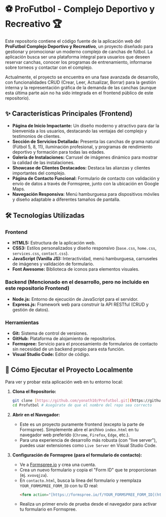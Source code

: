 # ⚽ ProFutbol - Complejo Deportivo y Recreativo 🏆


Este repositorio contiene el código fuente de la aplicación web del **ProFutbol Complejo Deportivo y Recreativo**, un proyecto diseñado para gestionar y promocionar un moderno complejo de canchas de fútbol. La aplicación busca ser una plataforma integral para usuarios que deseen reservar canchas, conocer los programas de entrenamiento, informarse sobre torneos y contactar con el complejo.

Actualmente, el proyecto se encuentra en una fase avanzada de desarrollo, con funcionalidades CRUD (Crear, Leer, Actualizar, Borrar) para la gestión interna y la representación gráfica de la demanda de las canchas (aunque esta última parte aún no ha sido integrada en el frontend público de este repositorio).

## ✨ Características Principales (Frontend)

* **Página de Inicio Impactante:** Un diseño moderno y atractivo para dar la bienvenida a los usuarios, destacando las ventajas del complejo y testimonios de clientes.
* **Sección de Servicios Detallada:** Presenta las canchas de grama natural (Fútbol 5, 8, 11), iluminación profesional, y programas de rendimiento deportivo y formación para todas las edades.
* **Galería de Instalaciones:** Carrusel de imágenes dinámico para mostrar la calidad de las instalaciones.
* **Showcase de Clientes Destacados:** Destaca las alianzas y clientes importantes del complejo.
* **Página de Contacto Funcional:** Formulario de contacto con validación y envío de datos a través de Formspree, junto con la ubicación en Google Maps.
* **Navegación Responsiva:** Menú hamburguesa para dispositivos móviles y diseño adaptable a diferentes tamaños de pantalla.

## 🛠️ Tecnologías Utilizadas

### Frontend
* **HTML5:** Estructura de la aplicación web.
* **CSS3:** Estilos personalizados y diseño responsivo (`base.css`, `home.css`, `services.css`, `contact.css`).
* **JavaScript (Vanilla JS):** Interactividad, menú hamburguesa, carruseles de imágenes y validación de formulario.
* **Font Awesome:** Biblioteca de iconos para elementos visuales.

### Backend (Mencionado en el desarrollo, pero no incluido en este repositorio Frontend)
* **Node.js:** Entorno de ejecución de JavaScript para el servidor.
* **Express.js:** Framework web para construir la API RESTful (CRUD y gestión de datos).

### Herramientas
* **Git:** Sistema de control de versiones.
* **GitHub:** Plataforma de alojamiento de repositorios.
* **Formspree:** Servicio para el procesamiento de formularios de contacto sin necesidad de un backend propio para esta función.
* **Visual Studio Code:** Editor de código.

## 🚀 Cómo Ejecutar el Proyecto Localmente

Para ver y probar esta aplicación web en tu entorno local:

1.  **Clona el Repositorio:**
    ```bash
    git clone [https://github.com/yonath10/Profutbol.git](https://github.com/yonath10/Profutbol.git)
    cd Profutbol # Asegúrate de que el nombre del repo sea correcto
    ```
2.  **Abrir en el Navegador:**
    * Este es un proyecto puramente frontend (excepto la parte de Formspree). Simplemente abre el archivo `index.html` en tu navegador web preferido (`Chrome`, `Firefox`, `Edge`, etc.).
    * Para una experiencia de desarrollo más robusta (con "live server"), puedes usar extensiones como `Live Server` en Visual Studio Code.

3.  **Configuración de Formspree (para el formulario de contacto):**
    * Ve a [Formspree.io](https://formspree.io/) y crea una cuenta.
    * Crea un nuevo formulario y copia el "Form ID" que te proporcionan (ej. `xvovqjza`).
    * En `contacto.html`, busca la línea del formulario y reemplaza `YOUR_FORMSPREE_FORM_ID` con tu ID real:
        ```html
        <form action="[https://formspree.io/f/YOUR_FORMSPREE_FORM_ID](https://formspree.io/f/YOUR_FORMSPREE_FORM_ID)" method="POST" class="contact-form">
        ```
    * Realiza un primer envío de prueba desde el navegador para activar tu formulario en Formspree.
